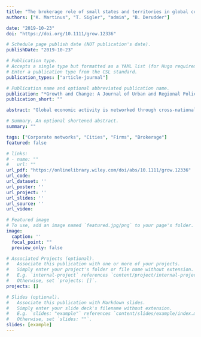 ```yaml
---
title: "The brokerage role of small states and territories in global corporate networks"
authors: ["K. Martinus", "T. Sigler", "admin", "B. Derudder"]

date: "2019-10-23"
doi: "https://doi.org/10.1111/grow.12336"

# Schedule page publish date (NOT publication's date).
publishDate: "2019-10-23"

# Publication type.
# Accepts a single type but formatted as a YAML list (for Hugo requirements).
# Enter a publication type from the CSL standard.
publication_types: ["article-journal"]

# Publication name and optional abbreviated publication name.
publication: "*Growth and Change: A Journal of Urban and Regional Policy*"
publication_short: ""

abstract: "Global economic activity is networked through cross‐national linkages between firm headquarters, branches, and subsidiaries. Brokerage emerges as a key territorial function of this network, with some places acting as gateways or intermediaries for flows of global knowledge, information, or trade. This function is particularly salient for small states and territories leveraging the benefits of borrowed size by offering global professional services, warehousing, logistics, shipping, and finance to wealthy nations or high net individuals. Nonetheless, to date our understanding of how small states and territories facilitate wealth accumulation is limited to broad concepts of their role as “gateways” or “brokers.” Drawing on a typology of brokerage and a network analysis applied to the ties between approximately 700,000 firm headquarter and subsidiary locations of 13 of the world's largest stock exchanges, we explore the brokerage role of small states and territories through case studies of Luxembourg, Singapore, Hong Kong, and Panama. Brokerage is found to play an important role in the economy of all four. We argue that each of these small states and territories is uniquely positioned as a broker in global corporate networks, but that this role differs according to geo‐economic and political positionality."

# Summary. An optional shortened abstract.
summary: ""

tags: ["Corporate networks", "Cities", "Firms", "Brokerage"]
featured: false

# links:
# - name: ""
#   url: ""
url_pdf: "https://onlinelibrary.wiley.com/doi/abs/10.1111/grow.12336"
url_code: 
url_dataset: ''
url_poster: ''
url_project: ''
url_slides: ''
url_source: ''
url_video:

# Featured image
# To use, add an image named `featured.jpg/png` to your page's folder. 
image:
  caption: ''
  focal_point: ""
  preview_only: false

# Associated Projects (optional).
#   Associate this publication with one or more of your projects.
#   Simply enter your project's folder or file name without extension.
#   E.g. `internal-project` references `content/project/internal-project/index.md`.
#   Otherwise, set `projects: []`.
projects: []

# Slides (optional).
#   Associate this publication with Markdown slides.
#   Simply enter your slide deck's filename without extension.
#   E.g. `slides: "example"` references `content/slides/example/index.md`.
#   Otherwise, set `slides: ""`.
slides: [example]
---
```

